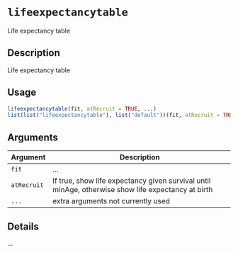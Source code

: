 # `lifeexpectancytable`

Life expectancy table


## Description

Life expectancy table


## Usage

```r
lifeexpectancytable(fit, atRecruit = TRUE, ...)
list(list("lifeexpectancytable"), list("default"))(fit, atRecruit = TRUE, ...)
```


## Arguments

Argument      |Description
------------- |----------------
`fit`     |     ...
`atRecruit`     |     If true, show life expectancy given survival until minAge, otherwise show life expectancy at birth
`...`     |     extra arguments not currently used


## Details

...


